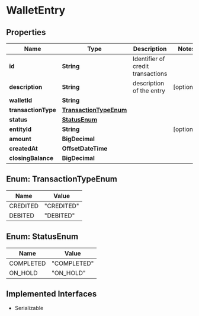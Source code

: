 

# WalletEntry


## Properties

| Name | Type | Description | Notes |
|------------ | ------------- | ------------- | -------------|
|**id** | **String** | Identifier of credit transactions |  |
|**description** | **String** | description of the entry |  [optional] |
|**walletId** | **String** |  |  |
|**transactionType** | [**TransactionTypeEnum**](#TransactionTypeEnum) |  |  |
|**status** | [**StatusEnum**](#StatusEnum) |  |  |
|**entityId** | **String** |  |  [optional] |
|**amount** | **BigDecimal** |  |  |
|**createdAt** | **OffsetDateTime** |  |  |
|**closingBalance** | **BigDecimal** |  |  |



## Enum: TransactionTypeEnum

| Name | Value |
|---- | -----|
| CREDITED | &quot;CREDITED&quot; |
| DEBITED | &quot;DEBITED&quot; |



## Enum: StatusEnum

| Name | Value |
|---- | -----|
| COMPLETED | &quot;COMPLETED&quot; |
| ON_HOLD | &quot;ON_HOLD&quot; |


## Implemented Interfaces

* Serializable



